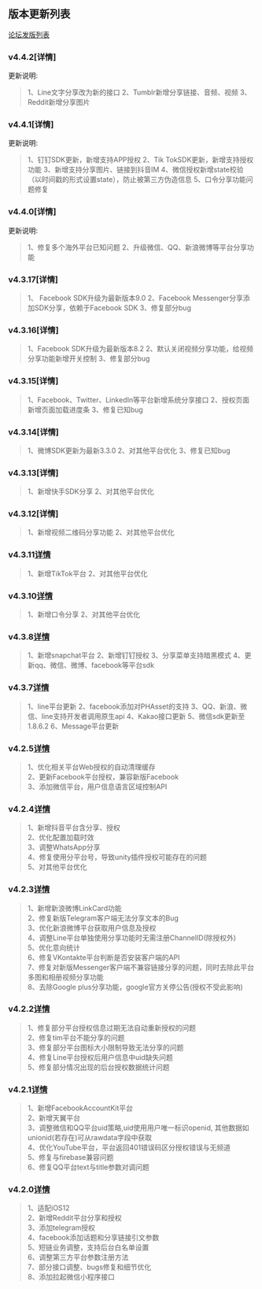 ## 版本更新列表

[论坛发版列表](http://bbs.mob.com/forum.php?mod=forumdisplay&fid=2&filter=typeid&typeid=36)  

### v4.4.2[详情] 
更新说明:
>1、Line文字分享改为新的接口
>2、Tumblr新增分享链接、音频、视频
>3、Reddit新增分享图片

### v4.4.1[详情] 
更新说明:
>1、钉钉SDK更新，新增支持APP授权
>2、Tik TokSDK更新，新增支持授权功能
>3、新增支持分享图片、链接到抖音IM
>4、微信授权新增state校验（以时间戳的形式设置state），防止被第三方伪造信息
>5、口令分享功能问题修复

### v4.4.0[详情] 
更新说明:
>1、修复多个海外平台已知问题
>2、升级微信、QQ、新浪微博等平台分享功能

### v4.3.17[详情]
>1、 Facebook SDK升级为最新版本9.0
>2、Facebook Messenger分享添加SDK分享，依赖于Facebook SDK
>3、修复部分bug

### v4.3.16[详情]
>1、Facebook SDK升级为最新版本8.2
>2、默认关闭视频分享功能，给视频分享功能新增开关控制
>3、修复部分bug

### v4.3.15[详情]
>1、Facebook、Twitter、LinkedIn等平台新增系统分享接口
>2、授权页面新增页面加载进度条
>3、修复已知bug


### v4.3.14[详情]
>1、微博SDK更新为最新3.3.0
>2、对其他平台优化
>3、修复已知bug

### v4.3.13[详情]
>1、新增快手SDK分享
>2、对其他平台优化 

### v4.3.12[详情]
>1、新增视频二维码分享功能
>2、对其他平台优化  

### v4.3.11[详情](http://bbs.mob.com/thread-26210-1-1.html)  
>1、新增TikTok平台
>2、对其他平台优化  

### v4.3.10[详情](http://bbs.mob.com/thread-26210-1-1.html)  
>1、新增口令分享
>2、对其他平台优化  

### v4.3.8[详情](http://bbs.mob.com/thread-26210-1-1.html)  
>1、新增snapchat平台
>2、新增钉钉授权
>3、分享菜单支持暗黑模式
>4、更新qq、微信、微博、facebook等平台sdk


### v4.3.7[详情](http://bbs.mob.com/thread-26210-1-1.html)  
>1、line平台更新
>2、facebook添加对PHAsset的支持
>3、QQ、新浪、微信、line支持开发者调用原生api
>4、Kakao接口更新
>5、微信sdk更新至1.8.6.2
>6、Message平台更新 

### v4.2.5[详情](http://bbs.mob.com/thread-26210-1-1.html)  
>1、优化相关平台Web授权的自动清理缓存  
>2、更新Facebook平台授权，兼容新版Facebook  
>3、添加微信平台，用户信息语言区域控制API  

### v4.2.4[详情](http://bbs.mob.com/thread-26192-1-1.html)  
>1、新增抖音平台含分享、授权  
>2、优化配置加载时效  
>3、调整WhatsApp分享  
>4、修复使用分平台号，导致unity插件授权可能存在的问题  
>5、对其他平台优化  

### v4.2.3[详情](http://bbs.mob.com/thread-26127-1-1.html)  
>1、新增新浪微博LinkCard功能  
>2、修复新版Telegram客户端无法分享文本的Bug  
>3、优化新浪微博平台获取用户信息及授权  
>4、调整Line平台单独使用分享功能时无需注册ChannelID(除授权外)  
>5、优化意向统计  
>6、修复VKontakte平台判断是否安装客户端的API  
>7、修复对新版Messenger客户端不兼容链接分享的问题，同时去除此平台多图和相册视频分享功能  
>8、去除Google plus分享功能，google官方关停公告(授权不受此影响)  

### v4.2.2[详情](http://bbs.mob.com/thread-26057-1-2.html)  
>1、修复部分平台授权信息过期无法自动重新授权的问题  
>2、修复tim平台不能分享的问题  
>3、修复部分平台图标大小限制导致无法分享的问题  
>4、修复Line平台授权后用户信息中uid缺失问题  
>5、修复部分情况出现的后台授权数据统计问题  

### v4.2.1[详情](http://bbs.mob.com/thread-25962-1-1.html)  
>1、新增FacebookAccountKit平台  
>2、新增天翼平台  
>3、调整微信和QQ平台uid策略,uid使用用户唯一标识openid, 其他数据如unionid(若存在)可从rawdata字段中获取  
>4、优化YouTube平台，平台返回401错误码区分授权错误与无频道  
>5、修复与firebase兼容问题  
>6、修复QQ平台text与title参数对调问题  
  

### v4.2.0[详情](http://bbs.mob.com/thread-25854-1-1.html)   
>1、适配iOS12  
>2、新增Reddit平台分享和授权  
>3、添加telegram授权  
>4、facebook添加话题和分享链接引文参数  
>5、短链业务调整，支持后台白名单设置  
>6、调整第三方平台参数注册方法  
>7、部分接口调整、bugs修复和细节优化  
>8、添加拉起微信小程序接口  

  

